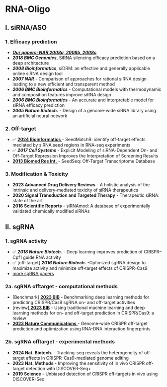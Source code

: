 # RNA-Oligo

## I. siRNA/ASO

### 1. Efficacy prediction

* [_**Our papers: NAR 2008a, 2008b, 2008c**_](https://www.ncrnalab.org/publications/pub.html#ii-2-sirnashrna-targeting-rna)
* _**2018 BMC Genomics**_, SiRNA silencing efficacy prediction based on a deep architecture&#x20;
* _**2008 Bioinformatics**_, siDRM: an effective and generally applicable online siRNA design tool
* _**2007 NAR**_ - Comparison of approaches for rational siRNA design leading to a new efficient and transparent method
* _**2006 BMC Bioinformatics**_  - Computational models with thermodynamic and composition features improve siRNA design
* _**2006 BMC Bioinformatics**_ - An accurate and interpretable model for siRNA efficacy prediction
* _**2005 Nature Biotech.**_ - Design of a genome-wide siRNA library using an artificial neural network

### 2. Off-target

* ✅ [**2024 Bioinformatics** ](https://academic.oup.com/bioinformatics/article/40/1/btae011/7513164)- SeedMatchR: identify off-target effects mediated by siRNA seed regions in RNA-seq experiments
* ✅ _**2017 Cell Systems**_ - Explicit Modeling of siRNA-Dependent On- and Off-Target Repression Improves the Interpretation of Screening Results
* [**2013 Biomed Res Int.** ](https://www.ncbi.nlm.nih.gov/pmc/articles/PMC3773410/) - SeedSeq: Off-Target Transcriptome Database

### 3. Modification & Toxicity

* **2023 Advanced Drug Delivery Reviews**  - A holistic analysis of the intrinsic and delivery-mediated toxicity of siRNA therapeutics
* **2020 Signal Transduction and Targeted Therapy** - Therapeutic siRNA: state of the art
* **2016 Scientific Reports** - siRNAmod: A database of experimentally validated chemically modified siRNAs

## **II. sgRNA**

### **1. sgRNA activity**&#x20;

* ✅ _**2018 Nature Biotech.**_ - Deep learning improves prediction of CRISPR–Cpf1 guide RNA activity
* ✅ \[off-target] _**2016 Nature Biotech.**_ -Optimized sgRNA design to maximize activity and minimize off-target effects of CRISPR-Cas9
* [more sgRNA papers](https://portals.broadinstitute.org/gppx/crispick/public/faq)&#x20;

### **2a. sgRNA offtarget - computational methods**

* \[Benchmark] [**2023 BIB**](https://academic.oup.com/bib/article/24/6/bbad333/7286387) - Benchmarking deep learning methods for predicting CRISPR/Cas9 sgRNA on- and off-target activities
* \[review][ **2023 BIB**](https://academic.oup.com/bib/article/24/3/bbad131/7130974) - Using traditional machine learning and deep learning methods for on- and off-target prediction in CRISPR/Cas9: a review
* [**2023 Nature Communications** ](https://www.nature.com/articles/s41467-023-42695-4)- Genome-wide CRISPR off-target prediction and optimization using RNA-DNA interaction fingerprints

### **2b. sgRNA offtarget - experimental methods**

* **2024 Nat. Biotech.** - Tracking-seq reveals the heterogeneity of off-target effects in CRISPR–Cas9-mediated genome editing
* **2023 Nat. Methods** - Improving the sensitivity of in vivo CRISPR off-target detection with DISCOVER-Seq+
* **2019 Science** _-_ Unbiased detection of CRISPR off-targets in vivo using DISCOVER-Seq

